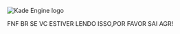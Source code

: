 
![Kade Engine logo](assets/preload/images/KadeEngineLogo.png)

FNF BR SE VC ESTIVER LENDO ISSO,POR FAVOR SAI AGR!
